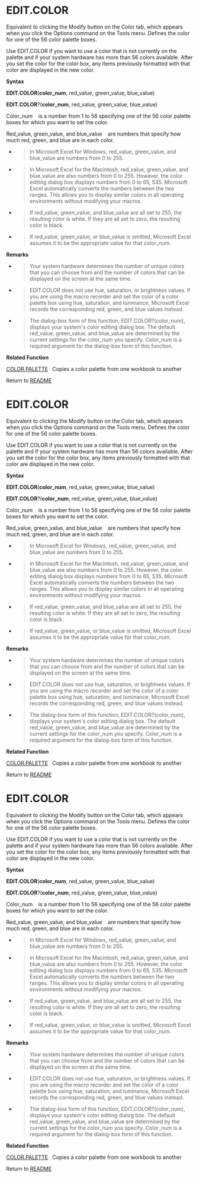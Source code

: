 # EDIT.COLOR

Equivalent to clicking the Modify button on the Color tab, which appears
when you click the Options command on the Tools menu. Defines the color
for one of the 56 color palette boxes.

Use EDIT.COLOR if you want to use a color that is not currently on the
palette and if your system hardware has more than 56 colors available.
After you set the color for the color box, any items previously
formatted with that color are displayed in the new color.

**Syntax**

**EDIT.COLOR**(**color\_num**, red\_value, green\_value, blue\_value)

**EDIT.COLOR**?(**color\_num**, red\_value, green\_value, blue\_value)

Color\_num&nbsp;&nbsp;&nbsp;&nbsp;is a number from 1 to 56 specifying
one of the 56 color palette boxes for which you want to set the color.

Red\_value, green\_value, and blue\_value&nbsp;&nbsp;&nbsp;&nbsp;are
numbers that specify how much red, green, and blue are in each color.

  - > In Microsoft Excel for Windows, red\_value, green\_value, and
    > blue\_value are numbers from 0 to 255.

  - > In Microsoft Excel for the Macintosh, red\_value, green\_value,
    > and blue\_value are also numbers from 0 to 255. However, the color
    > editing dialog box displays numbers from 0 to 65, 535. Microsoft
    > Excel automatically converts the numbers between the two ranges.
    > This allows you to display similar colors in all operating
    > environments without modifying your macros.

  - > If red\_value, green\_value, and blue\_value are all set to 255,
    > the resulting color is white. If they are all set to zero, the
    > resulting color is black.

  - > If red\_value, green\_value, or blue\_value is omitted, Microsoft
    > Excel assumes it to be the appropriate value for that color\_num.


**Remarks**

  - > Your system hardware determines the number of unique colors that
    > you can choose from and the number of colors that can be displayed
    > on the screen at the same time.

  - > EDIT.COLOR does not use hue, saturation, or brightness values. If
    > you are using the macro recorder and set the color of a color
    > palette box using hue, saturation, and luminance, Microsoft Excel
    > records the corresponding red, green, and blue values instead.

  - > The dialog-box form of this function, EDIT.COLOR?(color\_num),
    > displays your system's color editing dialog box. The default
    > red\_value, green\_value, and blue\_value are determined by the
    > current settings for the color\_num you specify. Color\_num is a
    > required argument for the dialog-box form of this function.


**Related Function**

[COLOR.PALETTE](COLOR.PALETTE.md)&nbsp;&nbsp;&nbsp;Copies a color palette from one workbook
to another



Return to [README](README.md#E)

# EDIT.COLOR

Equivalent to clicking the Modify button on the Color tab, which appears
when you click the Options command on the Tools menu. Defines the color
for one of the 56 color palette boxes.

Use EDIT.COLOR if you want to use a color that is not currently on the
palette and if your system hardware has more than 56 colors available.
After you set the color for the color box, any items previously
formatted with that color are displayed in the new color.

**Syntax**

**EDIT.COLOR**(**color\_num**, red\_value, green\_value, blue\_value)

**EDIT.COLOR**?(**color\_num**, red\_value, green\_value, blue\_value)

Color\_num&nbsp;&nbsp;&nbsp;&nbsp;is a number from 1 to 56 specifying
one of the 56 color palette boxes for which you want to set the color.

Red\_value, green\_value, and blue\_value&nbsp;&nbsp;&nbsp;&nbsp;are
numbers that specify how much red, green, and blue are in each color.

  - > In Microsoft Excel for Windows, red\_value, green\_value, and
    > blue\_value are numbers from 0 to 255.

  - > In Microsoft Excel for the Macintosh, red\_value, green\_value,
    > and blue\_value are also numbers from 0 to 255. However, the color
    > editing dialog box displays numbers from 0 to 65, 535. Microsoft
    > Excel automatically converts the numbers between the two ranges.
    > This allows you to display similar colors in all operating
    > environments without modifying your macros.

  - > If red\_value, green\_value, and blue\_value are all set to 255,
    > the resulting color is white. If they are all set to zero, the
    > resulting color is black.

  - > If red\_value, green\_value, or blue\_value is omitted, Microsoft
    > Excel assumes it to be the appropriate value for that color\_num.


**Remarks**

  - > Your system hardware determines the number of unique colors that
    > you can choose from and the number of colors that can be displayed
    > on the screen at the same time.

  - > EDIT.COLOR does not use hue, saturation, or brightness values. If
    > you are using the macro recorder and set the color of a color
    > palette box using hue, saturation, and luminance, Microsoft Excel
    > records the corresponding red, green, and blue values instead.

  - > The dialog-box form of this function, EDIT.COLOR?(color\_num),
    > displays your system's color editing dialog box. The default
    > red\_value, green\_value, and blue\_value are determined by the
    > current settings for the color\_num you specify. Color\_num is a
    > required argument for the dialog-box form of this function.


**Related Function**

[COLOR.PALETTE](COLOR.PALETTE.md)&nbsp;&nbsp;&nbsp;Copies a color palette from one workbook
to another



Return to [README](README.md#E)

# EDIT.COLOR

Equivalent to clicking the Modify button on the Color tab, which appears
when you click the Options command on the Tools menu. Defines the color
for one of the 56 color palette boxes.

Use EDIT.COLOR if you want to use a color that is not currently on the
palette and if your system hardware has more than 56 colors available.
After you set the color for the color box, any items previously
formatted with that color are displayed in the new color.

**Syntax**

**EDIT.COLOR**(**color\_num**, red\_value, green\_value, blue\_value)

**EDIT.COLOR**?(**color\_num**, red\_value, green\_value, blue\_value)

Color\_num&nbsp;&nbsp;&nbsp;&nbsp;is a number from 1 to 56 specifying
one of the 56 color palette boxes for which you want to set the color.

Red\_value, green\_value, and blue\_value&nbsp;&nbsp;&nbsp;&nbsp;are
numbers that specify how much red, green, and blue are in each color.

  - > In Microsoft Excel for Windows, red\_value, green\_value, and
    > blue\_value are numbers from 0 to 255.

  - > In Microsoft Excel for the Macintosh, red\_value, green\_value,
    > and blue\_value are also numbers from 0 to 255. However, the color
    > editing dialog box displays numbers from 0 to 65, 535. Microsoft
    > Excel automatically converts the numbers between the two ranges.
    > This allows you to display similar colors in all operating
    > environments without modifying your macros.

  - > If red\_value, green\_value, and blue\_value are all set to 255,
    > the resulting color is white. If they are all set to zero, the
    > resulting color is black.

  - > If red\_value, green\_value, or blue\_value is omitted, Microsoft
    > Excel assumes it to be the appropriate value for that color\_num.


**Remarks**

  - > Your system hardware determines the number of unique colors that
    > you can choose from and the number of colors that can be displayed
    > on the screen at the same time.

  - > EDIT.COLOR does not use hue, saturation, or brightness values. If
    > you are using the macro recorder and set the color of a color
    > palette box using hue, saturation, and luminance, Microsoft Excel
    > records the corresponding red, green, and blue values instead.

  - > The dialog-box form of this function, EDIT.COLOR?(color\_num),
    > displays your system's color editing dialog box. The default
    > red\_value, green\_value, and blue\_value are determined by the
    > current settings for the color\_num you specify. Color\_num is a
    > required argument for the dialog-box form of this function.


**Related Function**

[COLOR.PALETTE](COLOR.PALETTE.md)&nbsp;&nbsp;&nbsp;Copies a color palette from one workbook
to another



Return to [README](README.md#E)

